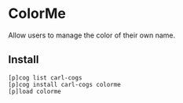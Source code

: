 # ColorMe

Allow users to manage the color of their own name.

## Install

```
[p]cog list carl-cogs
[p]cog install carl-cogs colorme
[p]load colorme
```

